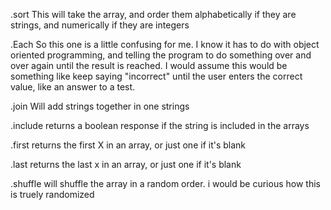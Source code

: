 .sort
This will take the array, and order them alphabetically if they are strings, and numerically if they are integers

.Each
So this one is  a little confusing for me. I know it has to do with object oriented programming, and telling the program to do something over and over again until the result is reached. I would assume this would be something like keep saying "incorrect" until the user enters the correct value, like an answer to a test.

.join
Will add strings together in one strings

.include
returns a boolean response if the string is included in the arrays

 .first
 returns the first X in an array, or just one if it's blank

 .last
 returns the last x in an array, or just one if it's blank

 .shuffle
 will shuffle the array in a random order. i would be curious how this is truely randomized

 
